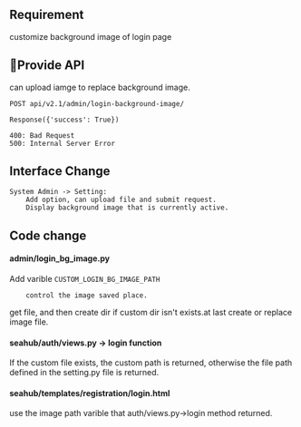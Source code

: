 ## Requirement

customize background image of login page

## Provide API

can upload iamge to replace background image.


	POST api/v2.1/admin/login-background-image/
	
	Response({'success': True})
	
	400: Bad Request 
	500: Internal Server Error
	


## Interface Change

	System Admin -> Setting:
		Add option, can upload file and submit request.
		Display background image that is currently active.

## Code change

#### admin/login_bg_image.py 
Add varible `CUSTOM_LOGIN_BG_IMAGE_PATH`

```
	control the image saved place.
```
get file, and then create dir if custom dir isn't exists.at last create or replace image file.

#### seahub/auth/views.py ->  login function

If the custom file exists, the custom path is returned, otherwise the file path defined in the setting.py file is returned.

#### seahub/templates/registration/login.html
use the image path varible that auth/views.py->login method returned.